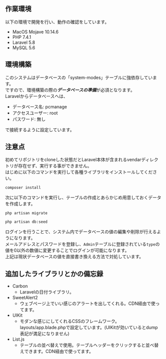 ## 作業環境
以下の環境で開発を行い、動作の確認をしています。
- MacOS Mojave 10.14.6
- PHP 7.4.1
- Laravel 5.8
- MySQL 5.6

## 環境構築
このシステムはデータベースの「system-modes」テーブルに強依存しています。<br>
ですので、環境構築の際の***データベースの準備***が必須となります。<br>
Laravelからデータベースへは、
- データベース名: pcmanage
- アクセスユーザー: root
- パスワード: 無し

で接続するように設定しています。




## 注意点
初めてリポジトリをcloneした状態だとLaravel本体が含まれるvendarディレクトリが存在せず、実行する事ができません。  
はじめに以下のコマンドを実行して各種ライブラリをインストールしてください。
```
composer install
```

次に以下のコマンドを実行し、テーブルの作成とあらかじめ用意しておくデータを作成します。
```
php artisan migrate
```

```
php artisan db:seed
```

ログインを行うことで、システム内でデータベースの値の編集や削除が行えるようになります。  
メールアドレスとパスワードを登録し、`Admin`テーブルに登録されている`type`の値を0以外の数値に変更することでログインが可能になります。  <br>
上記は現状データベースの値を直接書き換える方法で対処しています。


## 追加したライブラリとかの備忘録
- Carbon
    - Laravelの日付ライブラリ。
- SweetAlert2
    - ウェブページ上でいい感じのアラートを出してくれる。CDN経由で使ってます。
- UIKit
    - モダンな感じにしてくれるCSSのフレームワーク。layouts/app.blade.phpで設定しています。(UIKitが効いているとdump表記が満足になりません)
- List.js
    - テーブルの並べ替えで使用。テーブルヘッダーをクリックすると並べ替えできます。CDN経由で使ってます。
